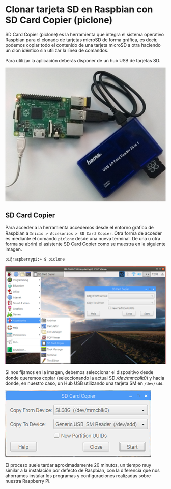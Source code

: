 # Clonar tarjeta SD en Raspbian con SD Card Copier (piclone)

SD Card Copier (piclone) es la herramienta que integra el sistema operativo Raspbian para el clonado de tarjetas microSD de forma gráfica, es decir, podemos copiar todo el contenido de una tarjeta microSD a otra haciendo un clon idéntico sin utilizar la línea de comandos.

Para utilizar la aplicación deberás disponer de un hub USB de tarjetas SD.

![](img/hub.png)

## SD Card Copier

Para acceder a la herramienta accedemos desde el entorno gráfico de Raspbian a `Inicio > Accesorios > SD Card Copier`. Otra forma de acceder es mediante el comando `piclone` desde una nueva terminal. De una u otra forma se abrirá el asistente SD Card Copier como se muestra en la siguiente imagen.

```sh
pi@raspberrypi:~ $ piclone
```

![](img/sd-card-copier.png)

Si nos fijamos en la imagen, debemos seleccionar el dispositivo desde donde queremos copiar (seleccionando la actual SD */dev/mmcblk0*) y hacia donde, en nuestro caso, un Hub USB utilizando una tarjeta SM en `/dev/sdd`.

![](img/copy.png)

El proceso suele tardar aproximadamente 20 minutos, un tiempo muy similar a la instalación por defecto de Raspbian, con la diferencia que nos ahorramos instalar los programas y configuraciones realizadas sobre nuestra Raspberry Pi.
